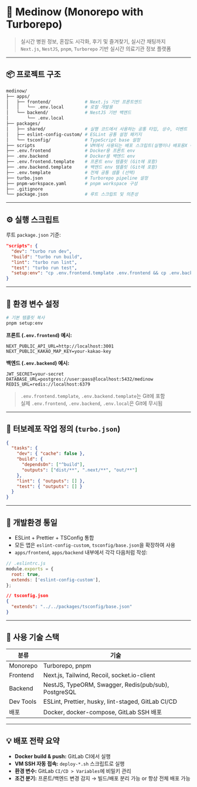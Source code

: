 # 🏥 Medinow (Monorepo with Turborepo)

> 실시간 병원 정보, 혼잡도 시각화, 후기 및 즐겨찾기, 실시간 채팅까지  
> `Next.js`, `NestJS`, `pnpm`, `Turborepo` 기반 실시간 의료기관 정보 플랫폼

---

## 📦 프로젝트 구조

```bash
medinow/
├── apps/
│   ├── frontend/             # Next.js 기반 프론트엔드
│   │   └── .env.local        # 로컬 개발용
│   └── backend/              # NestJS 기반 백엔드
│       └── .env.local
├── packages/
│   ├── shared/               # 실행 코드에서 사용하는 공통 타입, 상수, 이벤트
│   ├── eslint-config-custom/ # ESLint 공통 설정 패키지
│   └── tsconfig/             # TypeScript base 설정
├── scripts                   # VM에서 사용되는 배포 스크립트(실행이나 배포용X 아카이브용)
├── .env.frontend             # Docker용 프론트 env
├── .env.backend              # Docker용 백엔드 env
├── .env.frontend.template    # 프론트 env 템플릿 (Git에 포함)
├── .env.backend.template     # 백엔드 env 템플릿 (Git에 포함)
├── .env.template             # 전체 공통 샘플 (선택)
├── turbo.json                # Turborepo pipeline 설정
├── pnpm-workspace.yaml       # pnpm workspace 구성
├── .gitignore
└── package.json              # 루트 스크립트 및 의존성
```

---

## ⚙️ 실행 스크립트

루트 `package.json` 기준:

```json
"scripts": {
  "dev": "turbo run dev",
  "build": "turbo run build",
  "lint": "turbo run lint",
  "test": "turbo run test",
  "setup:env": "cp .env.frontend.template .env.frontend && cp .env.backend.template .env.backend"
}
```

---

## 🔐 환경 변수 설정

```bash
# 기본 템플릿 복사
pnpm setup:env
```

**프론트 (`.env.frontend`) 예시:**

```env
NEXT_PUBLIC_API_URL=http://localhost:3001
NEXT_PUBLIC_KAKAO_MAP_KEY=your-kakao-key
```

**백엔드 (`.env.backend`) 예시:**

```env
JWT_SECRET=your-secret
DATABASE_URL=postgres://user:pass@localhost:5432/medinow
REDIS_URL=redis://localhost:6379
```

> `.env.frontend.template`, `.env.backend.template`는 Git에 포함  
> 실제 `.env.frontend`, `.env.backend`, `.env.local`은 Git에 무시됨

---

## 🧩 터보레포 작업 정의 (`turbo.json`)

```json
{
  "tasks": {
    "dev": { "cache": false },
    "build": {
      "dependsOn": ["^build"],
      "outputs": ["dist/**", ".next/**", "out/**"]
    },
    "lint": { "outputs": [] },
    "test": { "outputs": [] }
  }
}
```

---

## 🧪 개발환경 통일

- ESLint + Prettier + TSConfig 통합
- 모든 앱은 `eslint-config-custom`, `tsconfig/base.json`을 확장하여 사용
- `apps/frontend`, `apps/backend` 내부에서 각각 다음처럼 작성:

```js
// .eslintrc.js
module.exports = {
  root: true,
  extends: ['eslint-config-custom'],
};
```

```json
// tsconfig.json
{
  "extends": "../../packages/tsconfig/base.json"
}
```

---

## 🧰 사용 기술 스택

| 분류      | 기술                                                 |
| --------- | ---------------------------------------------------- |
| Monorepo  | Turborepo, pnpm                                      |
| Frontend  | Next.js, Tailwind, Recoil, socket.io-client          |
| Backend   | NestJS, TypeORM, Swagger, Redis(pub/sub), PostgreSQL |
| Dev Tools | ESLint, Prettier, husky, lint-staged, GitLab CI/CD   |
| 배포      | Docker, docker-compose, GitLab SSH 배포              |

---

## 💡 배포 전략 요약

- **Docker build & push:** GitLab CI에서 실행
- **VM SSH 자동 접속:** `deploy-*.sh` 스크립트로 실행
- **환경 변수:** GitLab `CI/CD > Variables`에 비밀키 관리
- **조건 분기:** 프론트/백엔드 변경 감지 → 빌드/배포 분리 가능 or 항상 전체 배포 가능
